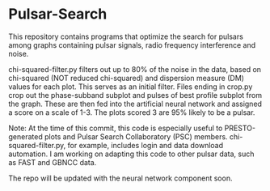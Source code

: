 # Pulsar-Search
This repository contains programs that optimize the search for pulsars among graphs containing pulsar signals, radio frequency interference and noise. 

chi-squared-filter.py filters out up to 80% of the noise in the data, based on chi-squared (NOT reduced chi-squared) and dispersion measure (DM) values for each plot. This serves as an initial filter.
Files ending in crop.py crop out the phase-subband subplot and pulses of best profile subplot from the graph. These are then fed into the artificial neural network and assigned a score on a scale of 1-3. The plots scored 3 are 95% likely to be a pulsar.

Note: At the time of this commit, this code is especially useful to PRESTO-generated plots and Pulsar Search Collaboratory (PSC) members. chi-squared-filter.py, for example, includes login and data download automation. I am working on adapting this code to other pulsar data, such as FAST and GBNCC data.

The repo will be updated with the neural network component soon.
